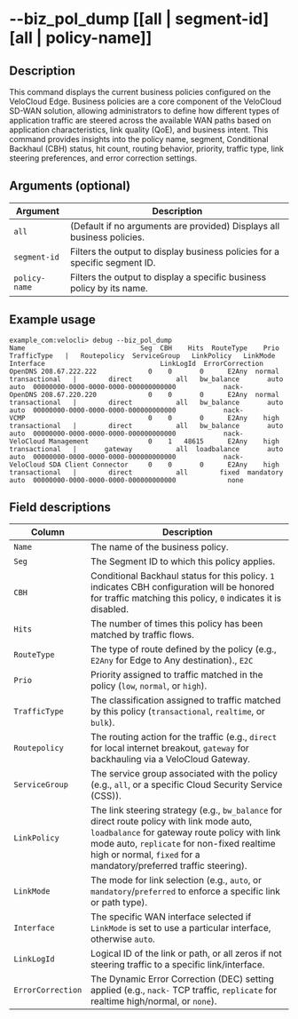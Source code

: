 #	--biz_pol_dump [[all | segment-id] [all | policy-name]]

##	Description
This command displays the current business policies configured on the VeloCloud Edge. Business policies are a core component of the VeloCloud SD-WAN solution, allowing administrators to define how different types of application traffic are steered across the available WAN paths based on application characteristics, link quality (QoE), and business intent. This command provides insights into the policy name, segment, Conditional Backhaul (CBH) status, hit count, routing behavior, priority, traffic type, link steering preferences, and error correction settings.

##  Arguments (optional)
| Argument      | Description                                                                 |
|---------------|-----------------------------------------------------------------------------|
| `all`         | (Default if no arguments are provided) Displays all business policies.        |
| `segment-id`  | Filters the output to display business policies for a specific segment ID.    |
| `policy-name` | Filters the output to display a specific business policy by its name.       |

##  Example usage
```
example_com:velocli> debug --biz_pol_dump
Name                             Seg  CBH    Hits  RouteType    Prio    TrafficType   |   Routepolicy  ServiceGroup   LinkPolicy   LinkMode  Interface                             LinkLogId  ErrorCorrection
OpenDNS 208.67.222.222             0    0       0      E2Any  normal  transactional   |        direct           all   bw_balance       auto       auto  00000000-0000-0000-0000-000000000000            nack-
OpenDNS 208.67.220.220             0    0       0      E2Any  normal  transactional   |        direct           all   bw_balance       auto       auto  00000000-0000-0000-0000-000000000000            nack-
VCMP                               0    0       0      E2Any    high  transactional   |        direct           all   bw_balance       auto       auto  00000000-0000-0000-0000-000000000000            nack-
VeloCloud Management               0    1   48615      E2Any    high  transactional   |       gateway           all  loadbalance       auto       auto  00000000-0000-0000-0000-000000000000            nack-
VeloCloud SDA Client Connector     0    0       0      E2Any    high  transactional   |        direct           all        fixed  mandatory       auto  00000000-0000-0000-0000-000000000000             none
```

##  Field descriptions
| Column          | Description                                                                                                |
|-----------------|------------------------------------------------------------------------------------------------------------|
| `Name`          | The name of the business policy.                                                                           |
| `Seg`           | The Segment ID to which this policy applies.                                                               |
| `CBH`           | Conditional Backhaul status for this policy. `1` indicates CBH configuration will be honored for traffic matching this policy, `0` indicates it is disabled.   |
| `Hits`          | The number of times this policy has been matched by traffic flows.                                         |
| `RouteType`     | The type of route defined by the policy (e.g., `E2Any` for Edge to Any destination)., `E2C`                       |
| `Prio`          | Priority assigned to traffic matched in the policy (`low`, `normal`, or `high`).         |
| `TrafficType`   | The classification assigned to traffic matched by this policy (`transactional`, `realtime`, or `bulk`).          |
| `Routepolicy`   | The routing action for the traffic (e.g., `direct` for local internet breakout, `gateway` for backhauling via a VeloCloud Gateway. |
| `ServiceGroup`  | The service group associated with the policy (e.g., `all`, or a specific Cloud Security Service (CSS)).    |
| `LinkPolicy`    | The link steering strategy (e.g., `bw_balance` for direct route policy with link mode auto, `loadbalance` for gateway route policy with link mode auto, `replicate` for non-fixed realtime high or normal, `fixed` for a mandatory/preferred traffic steering). |
| `LinkMode`      | The mode for link selection (e.g., `auto`, or `mandatory`/`preferred` to enforce a specific link or path type).           |
| `Interface`     | The specific WAN interface selected if `LinkMode` is set to use a particular interface, otherwise `auto`.  |
| `LinkLogId`     | Logical ID of the link or path, or all zeros if not steering traffic to a specific link/interface.                              |
| `ErrorCorrection`| The Dynamic Error Correction (DEC) setting applied (e.g., `nack-` TCP traffic, `replicate` for realtime high/normal, or `none`).             |